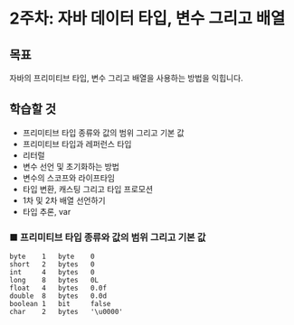 # 2주차: 자바 데이터 타입, 변수 그리고 배열

## 목표

자바의 프리미티브 타입, 변수 그리고 배열을 사용하는 방법을 익힙니다.

## 학습할 것

- 프리미티브 타입 종류와 값의 범위 그리고 기본 값
- 프리미티브 타입과 레퍼런스 타입
- 리터럴
- 변수 선언 및 초기화하는 방법
- 변수의 스코프와 라이프타임
- 타입 변환, 캐스팅 그리고 타입 프로모션
- 1차 및 2차 배열 선언하기
- 타입 추론, var

### ■ 프리미티브 타입 종류와 값의 범위 그리고 기본 값

```
byte    1   byte    0
short   2   bytes   0
int     4   bytes   0
long    8   bytes   0L
float   4   bytes   0.0f
double  8   bytes   0.0d
boolean 1   bit	    false
char    2   bytes   '\u0000'
```